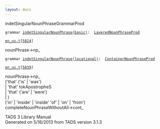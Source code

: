 ```yaml
---
layout: docs
---
```

<span class="title">indetSingularNounPhrase</span><span class="type">GrammarProd</span>

`grammar `<span class="classExtLink">[`indetSingularNounPhrase(basic)`](../object/indetSingularNounPhrase(basic).html)</span>` :   `[`LayeredNounPhraseProd`](../object/LayeredNounPhraseProd.html)

[`en_us.t`](../file/en_us.t.html)`[`[`5824`](../source/en_us.t.html#5824)`]`



nounPhrase-\>np\_  



`grammar `<span class="classExtLink">[`indetSingularNounPhrase(locational)`](../object/indetSingularNounPhrase(locational).html)</span>` :   `[`ContainerNounPhraseProd`](../object/ContainerNounPhraseProd.html)

[`en_us.t`](../file/en_us.t.html)`[`[`5839`](../source/en_us.t.html#5839)`]`



nounPhrase-\>np\_  
('that' ('is' \| 'was')  
\| 'that' tokApostropheS  
\| 'that' ('are' \| 'were')  
\| )  
('in' \| 'inside' \| 'inside' 'of' \| 'on' \| 'from')  
completeNounPhraseWithoutAll-\>cont\_  





TADS 3 Library Manual  
Generated on 5/16/2013 from TADS version 3.1.3


